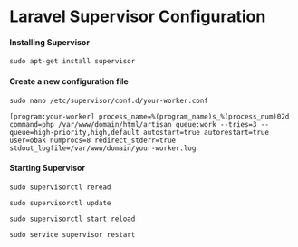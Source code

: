 # Laravel Supervisor Configuration

#### Installing Supervisor

`sudo apt-get install supervisor`

#### Create a new configuration file

`sudo nano /etc/supervisor/conf.d/your-worker.conf`

`
[program:your-worker]
process_name=%(program_name)s_%(process_num)02d
command=php /var/www/domain/html/artisan queue:work --tries=3 --queue=high-priority,high,default
autostart=true
autorestart=true
user=obak
numprocs=8
redirect_stderr=true
stdout_logfile=/var/www/domain/your-worker.log
`

#### Starting Supervisor

`sudo supervisorctl reread`
 
`sudo supervisorctl update`
 
`sudo supervisorctl start reload`

`sudo service supervisor restart`

